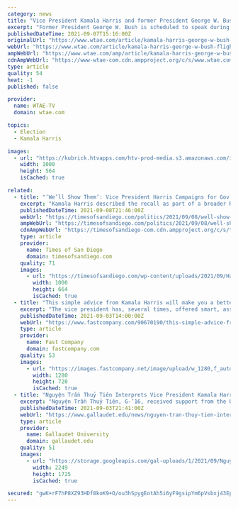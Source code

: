 ```yaml
---
category: news
title: "Vice President Kamala Harris and former President George W. Bush to attend 9/11 observance at Flight 93 memorial"
excerpt: "Former President George W. Bush is scheduled to speak during the annual 9/11 observance of Sept. 11 at the Flight 93 memorial in Somerset County, Pa."
publishedDateTime: 2021-09-07T15:16:00Z
originalUrl: "https://www.wtae.com/article/kamala-harris-george-w-bush-flight-93-memorial-september-11/37500351"
webUrl: "https://www.wtae.com/article/kamala-harris-george-w-bush-flight-93-memorial-september-11/37500351"
ampWebUrl: "https://www.wtae.com/amp/article/kamala-harris-george-w-bush-flight-93-memorial-september-11/37500351"
cdnAmpWebUrl: "https://www-wtae-com.cdn.ampproject.org/c/s/www.wtae.com/amp/article/kamala-harris-george-w-bush-flight-93-memorial-september-11/37500351"
type: article
quality: 54
heat: -1
published: false

provider:
  name: WTAE-TV
  domain: wtae.com

topics:
  - Election
  - Kamala Harris

images:
  - url: "https://kubrick.htvapps.com/htv-prod-media.s3.amazonaws.com/images/kamala-harris-george-w-bush-1631031030.jpg?crop=1.00xw:0.997xh;0,0&resize=1200:*"
    width: 1000
    height: 564
    isCached: true

related:
  - title: "‘We’ll Show Them’: Vice President Harris Campaigns for Gov. Newsom in Bay Area"
    excerpt: "Kamala Harris described the recall as part of a broader Republican effort to oust Democrats from power and expand conservative restrictions on voting, abortion and LGBTQ rights."
    publishedDateTime: 2021-09-08T21:46:00Z
    webUrl: "https://timesofsandiego.com/politics/2021/09/08/well-show-them-vice-president-harris-campaigns-for-gov-newsom-in-bay-area/"
    ampWebUrl: "https://timesofsandiego.com/politics/2021/09/08/well-show-them-vice-president-harris-campaigns-for-gov-newsom-in-bay-area/"
    cdnAmpWebUrl: "https://timesofsandiego-com.cdn.ampproject.org/c/s/timesofsandiego.com/politics/2021/09/08/well-show-them-vice-president-harris-campaigns-for-gov-newsom-in-bay-area/"
    type: article
    provider:
      name: Times of San Diego
      domain: timesofsandiego.com
    quality: 71
    images:
      - url: "https://timesofsandiego.com/wp-content/uploads/2021/09/Harris-Newsom.png"
        width: 1000
        height: 664
        isCached: true
  - title: "This simple advice from Kamala Harris will make you a better public speaker"
    excerpt: "The vice president has, several times, offered smart, assuring words to nervous workers and students that this communications coach says are spot-on."
    publishedDateTime: 2021-09-03T14:00:00Z
    webUrl: "https://www.fastcompany.com/90670190/this-simple-advice-from-kamala-harris-will-make-you-a-better-public-speaker"
    type: article
    provider:
      name: Fast Company
      domain: fastcompany.com
    quality: 53
    images:
      - url: "https://images.fastcompany.net/image/upload/w_1280,f_auto,q_auto,fl_lossy/wp-cms/uploads/2021/09/p-1-this-simple-advice-from-kamala-harris-will-make-you-a-better-public-speaker.png"
        width: 1280
        height: 720
        isCached: true
  - title: "Nguyện Trần Thuỷ Tiên Interprets Vice President Kamala Harris’ visit to Vietnam"
    excerpt: "Nguyện Trần Thuỷ Tiên, G-’16, received support from the U.S. Embassy and the White House to provide the deaf community in Việt Nam a translation of Vice President Kamala Harris’ presentation during her visit to the Socialist Republic of Việt Nam last week."
    publishedDateTime: 2021-09-03T21:41:00Z
    webUrl: "https://www.gallaudet.edu/news/nguyen-tran-thuy-tien-interprets-vice-president-kamala-harris-visit-to-vietnam/"
    type: article
    provider:
      name: Gallaudet University
      domain: gallaudet.edu
    quality: 51
    images:
      - url: "https://storage.googleapis.com/gal-uploads/1/2021/09/Nguyen-Tran-Thuy-Tien.jpg"
        width: 2249
        height: 1725
        isCached: true

secured: "gwK+rF7hP8XZ93HDf8koK9+O/ou3hSpygEotAh5i6yF9gsipYm6pVsbxj43EpqstiOCI7bb63Pr1oXqgf2irzESKNNcLJqdaILCNdSwmCR/XAFDWskl1Rpo/LjIcKXasjW/fO92AVRj/39i+dwgTlMKWvyXQPr2QVuuZLyBnmGJePr2pGqAgeMmaAZByTNkdrB9E/+6UeQYlT7pWTECJ2vfjmertHob+zcD1Ep8AlAY2d+RQABbSKS2JLBZJVdVqBBopLVqf3cFZqMlzp0ubrSfyM1wuWsMRPe9TVTWOTMOHgelnw5nbI36hfyhO4ctIkLXVsF7lV0tntQKno1ljPF1PiPF8weXvD3f8JFSeLwE=;68KHMQOOzUa5+gIxuw/Esg=="
---
```


